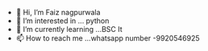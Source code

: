 - 👋 Hi, I’m Faiz nagpurwala
- 👀 I’m interested in ... python
- 🌱 I’m currently learning ...BSC It
- 📫 How to reach me ...whatsapp number -9920546925


<!---
faiz123123/faiz123123 is a ✨ special ✨ repository because its `README.md` (this file) appears on your GitHub profile.
You can click the Preview link to take a look at your changes.
--->
